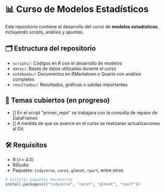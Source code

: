 # 📊 Curso de Modelos Estadísticos

Este repositorio contiene el desarrollo del curso de **modelos estadísticos**, incluyendo scripts, análisis y apuntes.

## 🗂 Estructura del repositorio

- `scripts/`: Códigos en R con el desarrollo de modelos
- `datos/`: Bases de datos utilizadas durante el curso
- `notebooks/`: Documentos en RMarkdown o Quarto con análisis completos
- `resultados/`: Resultados, gráficas o salidas importantes

## 🧠 Temas cubiertos (en progreso)

- [] En el script "primer_repo" se trabajara con la consulta de repaso de DataFrames
- [] A medida de que se avance en el curso se realizaran actualizaciones al Git. 

## 🛠 Requisitos

- R (>= 4.0)
- RStudio
- Paquetes: `tidyverse`, `caret`, `glmnet`, `rpart`, entre otros

```r
# Instalar paquetes necesarios
install.packages(c("tidyverse", "caret", "glmnet", "rpart"))
